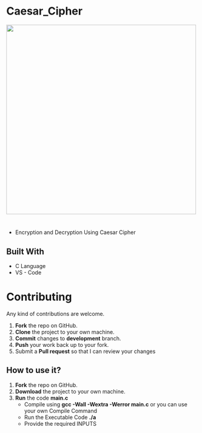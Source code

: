 # Caesar_Cipher
<img src="https://media.giphy.com/media/455jgiG1HYdQ4/giphy.gif" width="500" height="500"/>

#
* Encryption and Decryption Using Caesar Cipher

## Built With

* C Language
* VS - Code


Contributing
==========
Any kind of contributions are welcome.

1. **Fork** the repo on GitHub.
2. **Clone** the project to your own machine.
3. **Commit** changes to **development** branch.
4. **Push** your work back up to your fork.
5. Submit a **Pull request** so that I can review your changes



## How to use it?

1. **Fork** the repo on GitHub.
2. **Download** the project to your own machine.
3. **Run** the code **main.c**
    * Compile using **gcc -Wall -Wextra -Werror main.c** or you can use your own Compile Command
    * Run the Executable Code **./a**
    * Provide the required INPUTS
 

